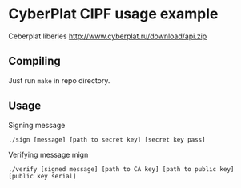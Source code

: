 # CyberPlat CIPF usage example

Ceberplat liberies http://www.cyberplat.ru/download/api.zip

## Compiling

Just run `make` in repo directory.

## Usage

Signing message

    ./sign [message] [path to secret key] [secret key pass]
    
Verifying message mign

    ./verify [signed message] [path to CA key] [path to public key] [public key serial]

